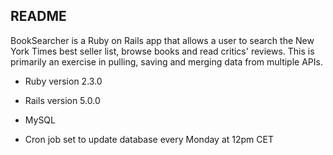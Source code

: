 ## README

BookSearcher is a Ruby on Rails app that allows a user to search the New York Times best seller list, browse books and read critics' reviews. This is primarily an exercise in pulling, saving and merging data from multiple APIs.

* Ruby version 2.3.0

* Rails version 5.0.0

* MySQL

* Cron job set to update database every Monday at 12pm CET


